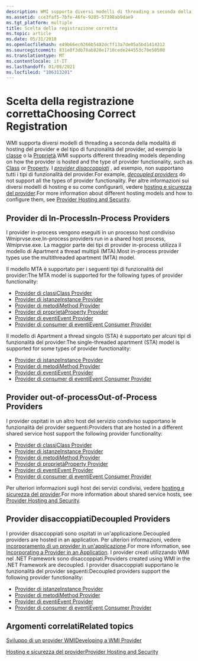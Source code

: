 ```yaml
---
description: WMI supporta diversi modelli di threading a seconda della modalità di hosting del provider e del tipo di funzionalità del provider, ad esempio la classe o la proprietà.
ms.assetid: cce3faf5-7bfe-46fe-9205-57398ab9dae9
ms.tgt_platform: multiple
title: Scelta della registrazione corretta
ms.topic: article
ms.date: 05/31/2018
ms.openlocfilehash: e49b66ec0266b5482dcff13a7de05a5bd1414312
ms.sourcegitcommit: 831e8f3db78ab820e1710cede244553c70e50500
ms.translationtype: MT
ms.contentlocale: it-IT
ms.lasthandoff: 01/08/2021
ms.locfileid: "106313201"
---
```

# <a name="choosing-correct-registration"></a><span data-ttu-id="323ed-103">Scelta della registrazione corretta</span><span class="sxs-lookup"><span data-stu-id="323ed-103">Choosing Correct Registration</span></span>

<span data-ttu-id="323ed-104">WMI supporta diversi modelli di threading a seconda della modalità di hosting del provider e del tipo di funzionalità del provider, ad esempio la [classe](writing-a-class-provider.md) o la [Proprietà](writing-a-property-provider.md).</span><span class="sxs-lookup"><span data-stu-id="323ed-104">WMI supports different threading models depending on how the provider is hosted and the type of provider functionality, such as [Class](writing-a-class-provider.md) or [Property](writing-a-property-provider.md).</span></span> <span data-ttu-id="323ed-105">I [*provider disaccoppiati*](gloss-d.md) , ad esempio, non supportano tutti i tipi di funzionalità del provider.</span><span class="sxs-lookup"><span data-stu-id="323ed-105">For example, [*decoupled providers*](gloss-d.md) do not support all the types of provider functionality.</span></span> <span data-ttu-id="323ed-106">Per altre informazioni sui diversi modelli di hosting e su come configurarli, vedere [hosting e sicurezza del provider](provider-hosting-and-security.md).</span><span class="sxs-lookup"><span data-stu-id="323ed-106">For more information about different hosting models and how to configure them, see [Provider Hosting and Security](provider-hosting-and-security.md).</span></span>

## <a name="in-process-providers"></a><span data-ttu-id="323ed-107">Provider di In-Process</span><span class="sxs-lookup"><span data-stu-id="323ed-107">In-Process Providers</span></span>

<span data-ttu-id="323ed-108">I provider in-process vengono eseguiti in un processo host condiviso Wmiprvse.exe.</span><span class="sxs-lookup"><span data-stu-id="323ed-108">In-process providers run in a shared host process, Wmiprvse.exe.</span></span> <span data-ttu-id="323ed-109">La maggior parte dei tipi di provider in-process utilizza il modello di Apartment a thread multipli (MTA).</span><span class="sxs-lookup"><span data-stu-id="323ed-109">Most in-process provider types use the multithreaded apartment (MTA) model.</span></span>

<span data-ttu-id="323ed-110">Il modello MTA è supportato per i seguenti tipi di funzionalità del provider:</span><span class="sxs-lookup"><span data-stu-id="323ed-110">The MTA model is supported for the following types of provider functionality:</span></span>

-   [<span data-ttu-id="323ed-111">Provider di classi</span><span class="sxs-lookup"><span data-stu-id="323ed-111">Class Provider</span></span>](writing-a-class-provider.md)
-   [<span data-ttu-id="323ed-112">Provider di istanze</span><span class="sxs-lookup"><span data-stu-id="323ed-112">Instance Provider</span></span>](writing-an-instance-provider.md)
-   [<span data-ttu-id="323ed-113">Provider di metodi</span><span class="sxs-lookup"><span data-stu-id="323ed-113">Method Provider</span></span>](writing-a-method-provider.md)
-   [<span data-ttu-id="323ed-114">Provider di proprietà</span><span class="sxs-lookup"><span data-stu-id="323ed-114">Property Provider</span></span>](writing-a-property-provider.md)
-   [<span data-ttu-id="323ed-115">Provider di eventi</span><span class="sxs-lookup"><span data-stu-id="323ed-115">Event Provider</span></span>](writing-an-event-provider.md)
-   [<span data-ttu-id="323ed-116">Provider di consumer di eventi</span><span class="sxs-lookup"><span data-stu-id="323ed-116">Event Consumer Provider</span></span>](writing-an-event-consumer-provider.md)

<span data-ttu-id="323ed-117">Il modello di Apartment a thread singolo (STA) è supportato per alcuni tipi di funzionalità del provider:</span><span class="sxs-lookup"><span data-stu-id="323ed-117">The single-threaded apartment (STA) model is supported for some types of provider functionality:</span></span>

-   [<span data-ttu-id="323ed-118">Provider di istanze</span><span class="sxs-lookup"><span data-stu-id="323ed-118">Instance Provider</span></span>](writing-an-instance-provider.md)
-   [<span data-ttu-id="323ed-119">Provider di metodi</span><span class="sxs-lookup"><span data-stu-id="323ed-119">Method Provider</span></span>](writing-a-method-provider.md)
-   [<span data-ttu-id="323ed-120">Provider di eventi</span><span class="sxs-lookup"><span data-stu-id="323ed-120">Event Provider</span></span>](writing-an-event-provider.md)
-   [<span data-ttu-id="323ed-121">Provider di consumer di eventi</span><span class="sxs-lookup"><span data-stu-id="323ed-121">Event Consumer Provider</span></span>](writing-an-event-consumer-provider.md)

## <a name="out-of-process-providers"></a><span data-ttu-id="323ed-122">Provider out-of-process</span><span class="sxs-lookup"><span data-stu-id="323ed-122">Out-of-Process Providers</span></span>

<span data-ttu-id="323ed-123">I provider ospitati in un altro host del servizio condiviso supportano le funzionalità del provider seguenti:</span><span class="sxs-lookup"><span data-stu-id="323ed-123">Providers that are hosted in a different shared service host support the following provider functionality:</span></span>

-   [<span data-ttu-id="323ed-124">Provider di classi</span><span class="sxs-lookup"><span data-stu-id="323ed-124">Class Provider</span></span>](writing-a-class-provider.md)
-   [<span data-ttu-id="323ed-125">Provider di istanze</span><span class="sxs-lookup"><span data-stu-id="323ed-125">Instance Provider</span></span>](writing-an-instance-provider.md)
-   [<span data-ttu-id="323ed-126">Provider di metodi</span><span class="sxs-lookup"><span data-stu-id="323ed-126">Method Provider</span></span>](writing-a-method-provider.md)
-   [<span data-ttu-id="323ed-127">Provider di proprietà</span><span class="sxs-lookup"><span data-stu-id="323ed-127">Property Provider</span></span>](writing-a-property-provider.md)
-   [<span data-ttu-id="323ed-128">Provider di eventi</span><span class="sxs-lookup"><span data-stu-id="323ed-128">Event Provider</span></span>](writing-an-event-provider.md)
-   [<span data-ttu-id="323ed-129">Provider di consumer di eventi</span><span class="sxs-lookup"><span data-stu-id="323ed-129">Event Consumer Provider</span></span>](writing-an-event-consumer-provider.md)

<span data-ttu-id="323ed-130">Per ulteriori informazioni sugli host dei servizi condivisi, vedere [hosting e sicurezza del provider](provider-hosting-and-security.md).</span><span class="sxs-lookup"><span data-stu-id="323ed-130">For more information about shared service hosts, see [Provider Hosting and Security](provider-hosting-and-security.md).</span></span>

## <a name="decoupled-providers"></a><span data-ttu-id="323ed-131">Provider disaccoppiati</span><span class="sxs-lookup"><span data-stu-id="323ed-131">Decoupled Providers</span></span>

<span data-ttu-id="323ed-132">I provider disaccoppiati sono ospitati in un'applicazione.</span><span class="sxs-lookup"><span data-stu-id="323ed-132">Decoupled providers are hosted in an application.</span></span> <span data-ttu-id="323ed-133">Per ulteriori informazioni, vedere [incorporamento di un provider in un'applicazione](incorporating-a-provider-in-an-application.md).</span><span class="sxs-lookup"><span data-stu-id="323ed-133">For more information, see [Incorporating a Provider in an Application](incorporating-a-provider-in-an-application.md).</span></span> <span data-ttu-id="323ed-134">I provider creati utilizzando WMI nel .NET Framework sono disaccoppiati.</span><span class="sxs-lookup"><span data-stu-id="323ed-134">Providers created using WMI in the .NET Framework are decoupled.</span></span> <span data-ttu-id="323ed-135">I provider disaccoppiati supportano le funzionalità del provider seguenti:</span><span class="sxs-lookup"><span data-stu-id="323ed-135">Decoupled providers support the following provider functionality:</span></span>

-   [<span data-ttu-id="323ed-136">Provider di istanze</span><span class="sxs-lookup"><span data-stu-id="323ed-136">Instance Provider</span></span>](writing-an-instance-provider.md)
-   [<span data-ttu-id="323ed-137">Provider di metodi</span><span class="sxs-lookup"><span data-stu-id="323ed-137">Method Provider</span></span>](writing-a-method-provider.md)
-   [<span data-ttu-id="323ed-138">Provider di eventi</span><span class="sxs-lookup"><span data-stu-id="323ed-138">Event Provider</span></span>](writing-an-event-provider.md)
-   [<span data-ttu-id="323ed-139">Provider di consumer di eventi</span><span class="sxs-lookup"><span data-stu-id="323ed-139">Event Consumer Provider</span></span>](writing-an-event-consumer-provider.md)

## <a name="related-topics"></a><span data-ttu-id="323ed-140">Argomenti correlati</span><span class="sxs-lookup"><span data-stu-id="323ed-140">Related topics</span></span>

<dl> <dt>

[<span data-ttu-id="323ed-141">Sviluppo di un provider WMI</span><span class="sxs-lookup"><span data-stu-id="323ed-141">Developing a WMI Provider</span></span>](developing-a-wmi-provider.md)
</dt> <dt>

[<span data-ttu-id="323ed-142">Hosting e sicurezza del provider</span><span class="sxs-lookup"><span data-stu-id="323ed-142">Provider Hosting and Security</span></span>](provider-hosting-and-security.md)
</dt> </dl>

 

 



